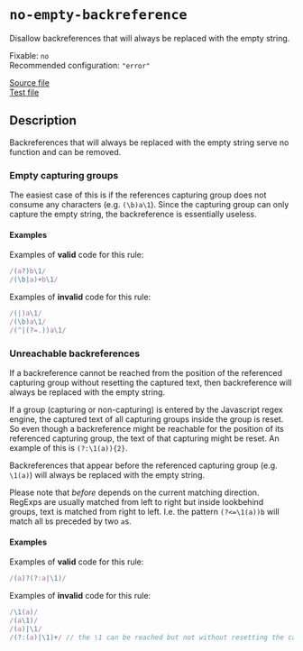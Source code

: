 # `no-empty-backreference`

Disallow backreferences that will always be replaced with the empty string.

Fixable: `no` <br> Recommended configuration: `"error"`

[Source file](https://github.com/RunDevelopment/eslint-plugin-clean-regex/blob/master/lib/rules/no-empty-backreference.js) <br> [Test file](https://github.com/RunDevelopment/eslint-plugin-clean-regex/blob/master/tests/lib/rules/no-empty-backreference.js)


## Description

Backreferences that will always be replaced with the empty string serve no function and can be removed.


### Empty capturing groups

The easiest case of this is if the references capturing group does not consume any characters (e.g. `(\b)a\1`).
Since the capturing group can only capture the empty string, the backreference is essentially useless.

#### Examples

Examples of __valid__ code for this rule:

```js
/(a?)b\1/
/(\b|a)+b\1/
```

Examples of __invalid__ code for this rule:

```js
/(|)a\1/
/(\b)a\1/
/(^|(?=.))a\1/
```


### Unreachable backreferences

If a backreference cannot be reached from the position of the referenced capturing group without resetting the captured text, then backreference will always be replaced with the empty string.

If a group (capturing or non-capturing) is entered by the Javascript regex engine, the captured text of all capturing groups inside the group is reset.
So even though a backreference might be reachable for the position of its referenced capturing group, the text of that capturing might be reset.
An example of this is `(?:\1(a)){2}`.

Backreferences that appear before the referenced capturing group (e.g. `\1(a)`) will always be replaced with the empty string.

Please note that _before_ depends on the current matching direction.
RegExps are usually matched from left to right but inside lookbehind groups, text is matched from right to left.
I.e. the pattern `(?<=\1(a))b` will match all `b`s preceded by two `a`s.

#### Examples

Examples of __valid__ code for this rule:

```js
/(a)?(?:a|\1)/
```

Examples of __invalid__ code for this rule:

```js
/\1(a)/
/(a\1)/
/(a)|\1/
/(?:(a)|\1)+/ // the \1 can be reached but not without resetting the captured text
```
